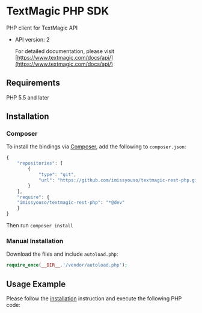 # TextMagic PHP SDK

PHP client for TextMagic API

- API version: 2

    For detailed documentation, please visit [https://www.textmagic.com/docs/api/](https://www.textmagic.com/docs/api/)

## Requirements

PHP 5.5 and later

## Installation
### Composer

To install the bindings via [Composer](http://getcomposer.org/), add the following to `composer.json`:

```javascript
{
    "repositories": [
        {
            "type": "git",
            "url": "https://github.com/imissyouso/textmagic-rest-php.git"
        }
    ],
    "require": {
    "imissyouso/textmagic-rest-php": "*@dev"
    }
}
```

Then run `composer install`

### Manual Installation

Download the files and include `autoload.php`:

```php
require_once(__DIR__.'/vendor/autoload.php');
```

## Usage Example

Please follow the [installation](#installation) instruction and execute the following PHP code:

```php


```